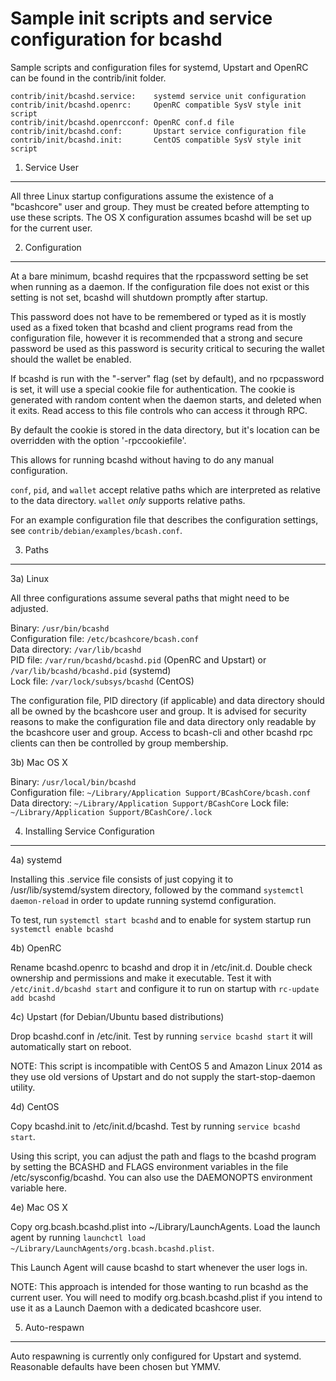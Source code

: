 Sample init scripts and service configuration for bcashd
==========================================================

Sample scripts and configuration files for systemd, Upstart and OpenRC
can be found in the contrib/init folder.

    contrib/init/bcashd.service:    systemd service unit configuration
    contrib/init/bcashd.openrc:     OpenRC compatible SysV style init script
    contrib/init/bcashd.openrcconf: OpenRC conf.d file
    contrib/init/bcashd.conf:       Upstart service configuration file
    contrib/init/bcashd.init:       CentOS compatible SysV style init script

1. Service User
---------------------------------

All three Linux startup configurations assume the existence of a "bcashcore" user
and group.  They must be created before attempting to use these scripts.
The OS X configuration assumes bcashd will be set up for the current user.

2. Configuration
---------------------------------

At a bare minimum, bcashd requires that the rpcpassword setting be set
when running as a daemon.  If the configuration file does not exist or this
setting is not set, bcashd will shutdown promptly after startup.

This password does not have to be remembered or typed as it is mostly used
as a fixed token that bcashd and client programs read from the configuration
file, however it is recommended that a strong and secure password be used
as this password is security critical to securing the wallet should the
wallet be enabled.

If bcashd is run with the "-server" flag (set by default), and no rpcpassword is set,
it will use a special cookie file for authentication. The cookie is generated with random
content when the daemon starts, and deleted when it exits. Read access to this file
controls who can access it through RPC.

By default the cookie is stored in the data directory, but it's location can be overridden
with the option '-rpccookiefile'.

This allows for running bcashd without having to do any manual configuration.

`conf`, `pid`, and `wallet` accept relative paths which are interpreted as
relative to the data directory. `wallet` *only* supports relative paths.

For an example configuration file that describes the configuration settings,
see `contrib/debian/examples/bcash.conf`.

3. Paths
---------------------------------

3a) Linux

All three configurations assume several paths that might need to be adjusted.

Binary:              `/usr/bin/bcashd`  
Configuration file:  `/etc/bcashcore/bcash.conf`  
Data directory:      `/var/lib/bcashd`  
PID file:            `/var/run/bcashd/bcashd.pid` (OpenRC and Upstart) or `/var/lib/bcashd/bcashd.pid` (systemd)  
Lock file:           `/var/lock/subsys/bcashd` (CentOS)  

The configuration file, PID directory (if applicable) and data directory
should all be owned by the bcashcore user and group.  It is advised for security
reasons to make the configuration file and data directory only readable by the
bcashcore user and group.  Access to bcash-cli and other bcashd rpc clients
can then be controlled by group membership.

3b) Mac OS X

Binary:              `/usr/local/bin/bcashd`  
Configuration file:  `~/Library/Application Support/BCashCore/bcash.conf`  
Data directory:      `~/Library/Application Support/BCashCore`
Lock file:           `~/Library/Application Support/BCashCore/.lock`

4. Installing Service Configuration
-----------------------------------

4a) systemd

Installing this .service file consists of just copying it to
/usr/lib/systemd/system directory, followed by the command
`systemctl daemon-reload` in order to update running systemd configuration.

To test, run `systemctl start bcashd` and to enable for system startup run
`systemctl enable bcashd`

4b) OpenRC

Rename bcashd.openrc to bcashd and drop it in /etc/init.d.  Double
check ownership and permissions and make it executable.  Test it with
`/etc/init.d/bcashd start` and configure it to run on startup with
`rc-update add bcashd`

4c) Upstart (for Debian/Ubuntu based distributions)

Drop bcashd.conf in /etc/init.  Test by running `service bcashd start`
it will automatically start on reboot.

NOTE: This script is incompatible with CentOS 5 and Amazon Linux 2014 as they
use old versions of Upstart and do not supply the start-stop-daemon utility.

4d) CentOS

Copy bcashd.init to /etc/init.d/bcashd. Test by running `service bcashd start`.

Using this script, you can adjust the path and flags to the bcashd program by
setting the BCASHD and FLAGS environment variables in the file
/etc/sysconfig/bcashd. You can also use the DAEMONOPTS environment variable here.

4e) Mac OS X

Copy org.bcash.bcashd.plist into ~/Library/LaunchAgents. Load the launch agent by
running `launchctl load ~/Library/LaunchAgents/org.bcash.bcashd.plist`.

This Launch Agent will cause bcashd to start whenever the user logs in.

NOTE: This approach is intended for those wanting to run bcashd as the current user.
You will need to modify org.bcash.bcashd.plist if you intend to use it as a
Launch Daemon with a dedicated bcashcore user.

5. Auto-respawn
-----------------------------------

Auto respawning is currently only configured for Upstart and systemd.
Reasonable defaults have been chosen but YMMV.
